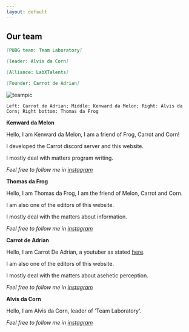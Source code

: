 ```yaml
---
layout: default 
--- 
```


## Our team

```md
[PUBG team: Team Laboratory]

[leader: Alvis da Corn]
```
```md
[Alliance: LabXTalents]

[Founder: Carrot de Adrian]
```

![teampic](https://user-images.githubusercontent.com/77493028/104924892-0add9080-59d9-11eb-91a3-ed00fd0428d2.jpeg)

`Left: Carrot de Adrian; Middle: Kenward da Melon; Right: Alvis da Corn; Right bottom: Thomas da Frog`

  **Kenward da Melon**
  
  Hello, I am Kenward da Melon, I am a friend of Frog, Carrot and Corn!
  
  I developed the Carrot discord server and this website.
  
  I mostly deal with matters program writing.
  
  _Feel free to follow me in [instagram](https://www.instagram.com/kenwardc_1122/)_

  
  **Thomas da Frog**
  
  Hello, I am Thomas da Frog, I am the friend of Melon, Carrot and Corn.
  
  I am also one of the editors of this website.
  
  I mostly deal with the matters about information. 
  
  _Feel free to follow me in [instagram](https://www.instagram.com/thomasng.203/)_
  
  
  **Carrot de Adrian**

  Hello, I am Carrot De Adrian, a youtuber as stated [here](https://itzcoolllllll.github.io/carrot/index).
  
  I am also one of the editors of this website.
  
  I mostly deal with the matters about asehetic perception.
  
  _Feel free to follow me in [instagram](https://www.instagram.com/skyeccho/)_
 
  
  **Alvis da Corn**
  
  Hello, I am Alvis da Corn, leader of 'Team Laboratory'.
  
  _Feel free to follow me in [instagram](https://www.instagram.com/yshalvis06/)_
  
